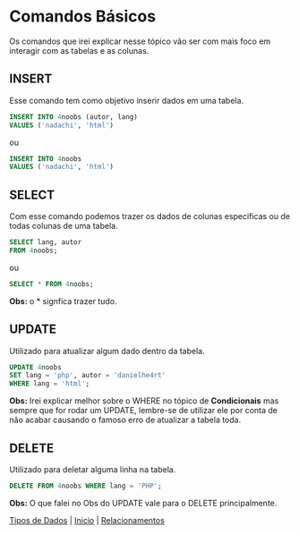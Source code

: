 # **Comandos Básicos**

Os comandos que irei explicar nesse tópico vão ser com mais foco em interagir com as tabelas e as colunas.

## **INSERT**

Esse comando tem como objetivo inserir dados em uma tabela.

``` SQL
INSERT INTO 4noobs (autor, lang)
VALUES ('nadachi', 'html')
```

ou

``` SQL
INSERT INTO 4noobs 
VALUES ('nadachi', 'html')
```

## **SELECT**

Com esse comando podemos trazer os dados de colunas especificas ou de todas colunas de uma tabela.

``` SQL
SELECT lang, autor
FROM 4noobs;
```

ou

``` SQL
SELECT * FROM 4noobs;
```

**Obs:** o * signfica trazer tudo.

## **UPDATE**

Utilizado para atualizar algum dado dentro da tabela.

``` SQL
UPDATE 4noobs
SET lang = 'php', autor = 'danielhe4rt'
WHERE lang = 'html';
```

**Obs:** Irei explicar melhor sobre o WHERE no tópico de **Condicionais** mas sempre que for rodar um UPDATE, lembre-se de utilizar ele por conta de não acabar causando o famoso erro de atualizar a tabela toda.

## **DELETE**

Utilizado para deletar alguma linha na tabela.

``` SQL
DELETE FROM 4noobs WHERE lang = 'PHP';
```

**Obs:** O que falei no Obs do UPDATE vale para o DELETE principalmente.

[Tipos de Dados](/contents/contents/comandos/Tipos.md) | [Inicio](/README.md) | [Relacionamentos](/contents/comandos/Relacionamentos.md)
